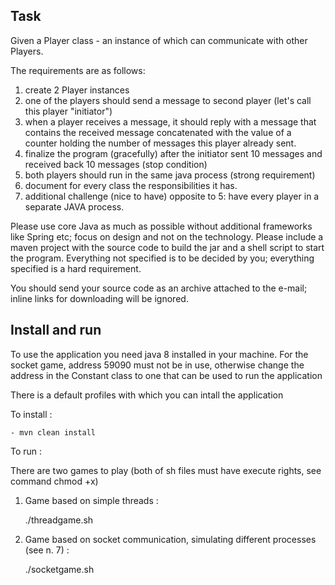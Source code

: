 
## Task ##

Given a Player class - an instance of which can communicate with other Players.

The requirements are as follows:

1. create 2 Player instances
2. one of the players should send a message to second player (let's call this player "initiator")
3. when a player receives a message, it should reply with a message that contains the received message concatenated with the value of a counter holding the number of messages this player already sent.
4. finalize the program (gracefully) after the initiator sent 10 messages and received back 10 messages (stop condition)
5. both players should run in the same java process (strong requirement)
6. document for every class the responsibilities it has.
7. additional challenge (nice to have) opposite to 5: have every player in a separate JAVA process.

Please use core Java as much as possible without additional frameworks like Spring etc; focus on design and not on the technology.
Please include a maven project with the source code to build the jar and a shell script to start the program.
Everything not specified is to be decided by you; everything specified is a hard requirement.

You should send your source code as an archive attached to the e-mail; inline links for downloading will be ignored.

## Install and run ##

To use the application you need java 8 installed in your machine. 
For the socket game, address 59090 must not be in use, otherwise change the address in the Constant class to one that can be used to run the application

There is a default profiles with which you can intall the application

To install :

	- mvn clean install

To run :

There are two games to play (both of sh files must have execute rights, see command chmod +x)

1) Game based on simple threads :

	./threadgame.sh

2) Game based on socket communication, simulating different processes (see n. 7) :

	./socketgame.sh